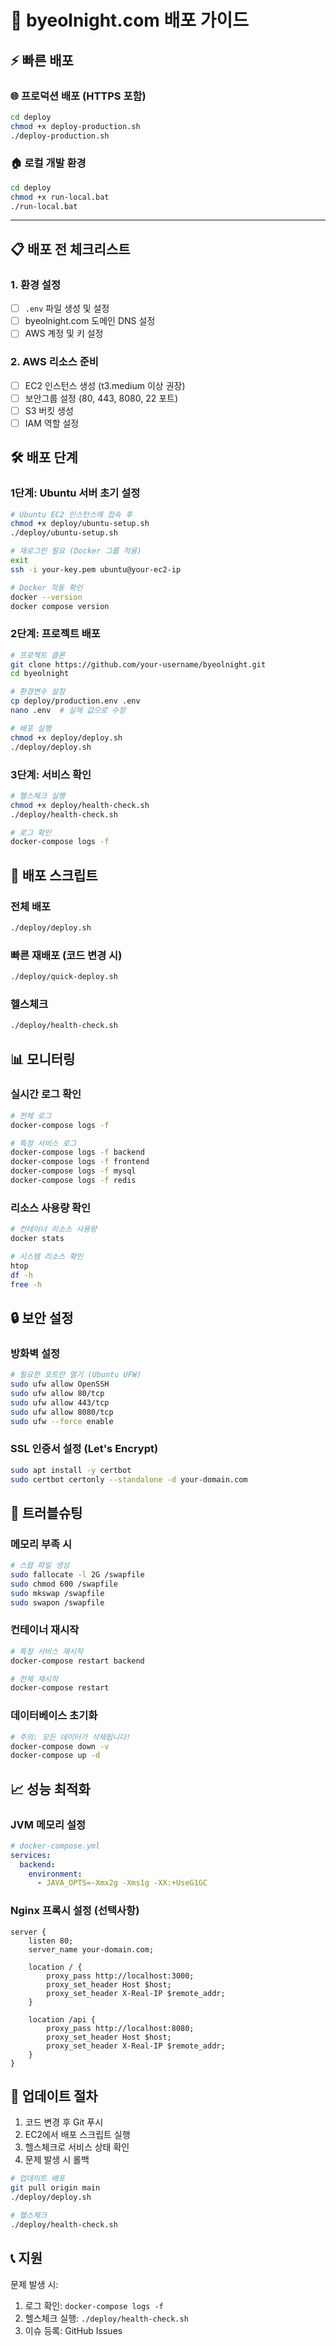 # 🚀 byeolnight.com 배포 가이드

## ⚡ 빠른 배포

### 🌐 **프로덕션 배포 (HTTPS 포함)**
```bash
cd deploy
chmod +x deploy-production.sh
./deploy-production.sh
```

### 🏠 **로컬 개발 환경**
```bash
cd deploy
chmod +x run-local.bat
./run-local.bat
```

---

## 📋 배포 전 체크리스트

### 1. 환경 설정
- [ ] `.env` 파일 생성 및 설정
- [ ] byeolnight.com 도메인 DNS 설정
- [ ] AWS 계정 및 키 설정

### 2. AWS 리소스 준비
- [ ] EC2 인스턴스 생성 (t3.medium 이상 권장)
- [ ] 보안그룹 설정 (80, 443, 8080, 22 포트)
- [ ] S3 버킷 생성
- [ ] IAM 역할 설정

## 🛠️ 배포 단계

### 1단계: Ubuntu 서버 초기 설정
```bash
# Ubuntu EC2 인스턴스에 접속 후
chmod +x deploy/ubuntu-setup.sh
./deploy/ubuntu-setup.sh

# 재로그인 필요 (Docker 그룹 적용)
exit
ssh -i your-key.pem ubuntu@your-ec2-ip

# Docker 작동 확인
docker --version
docker compose version
```

### 2단계: 프로젝트 배포
```bash
# 프로젝트 클론
git clone https://github.com/your-username/byeolnight.git
cd byeolnight

# 환경변수 설정
cp deploy/production.env .env
nano .env  # 실제 값으로 수정

# 배포 실행
chmod +x deploy/deploy.sh
./deploy/deploy.sh
```

### 3단계: 서비스 확인
```bash
# 헬스체크 실행
chmod +x deploy/health-check.sh
./deploy/health-check.sh

# 로그 확인
docker-compose logs -f
```

## 🔧 배포 스크립트

### 전체 배포
```bash
./deploy/deploy.sh
```

### 빠른 재배포 (코드 변경 시)
```bash
./deploy/quick-deploy.sh
```

### 헬스체크
```bash
./deploy/health-check.sh
```

## 📊 모니터링

### 실시간 로그 확인
```bash
# 전체 로그
docker-compose logs -f

# 특정 서비스 로그
docker-compose logs -f backend
docker-compose logs -f frontend
docker-compose logs -f mysql
docker-compose logs -f redis
```

### 리소스 사용량 확인
```bash
# 컨테이너 리소스 사용량
docker stats

# 시스템 리소스 확인
htop
df -h
free -h
```

## 🔒 보안 설정

### 방화벽 설정
```bash
# 필요한 포트만 열기 (Ubuntu UFW)
sudo ufw allow OpenSSH
sudo ufw allow 80/tcp
sudo ufw allow 443/tcp
sudo ufw allow 8080/tcp
sudo ufw --force enable
```

### SSL 인증서 설정 (Let's Encrypt)
```bash
sudo apt install -y certbot
sudo certbot certonly --standalone -d your-domain.com
```

## 🚨 트러블슈팅

### 메모리 부족 시
```bash
# 스왑 파일 생성
sudo fallocate -l 2G /swapfile
sudo chmod 600 /swapfile
sudo mkswap /swapfile
sudo swapon /swapfile
```

### 컨테이너 재시작
```bash
# 특정 서비스 재시작
docker-compose restart backend

# 전체 재시작
docker-compose restart
```

### 데이터베이스 초기화
```bash
# 주의: 모든 데이터가 삭제됩니다!
docker-compose down -v
docker-compose up -d
```

## 📈 성능 최적화

### JVM 메모리 설정
```yaml
# docker-compose.yml
services:
  backend:
    environment:
      - JAVA_OPTS=-Xmx2g -Xms1g -XX:+UseG1GC
```

### Nginx 프록시 설정 (선택사항)
```nginx
server {
    listen 80;
    server_name your-domain.com;
    
    location / {
        proxy_pass http://localhost:3000;
        proxy_set_header Host $host;
        proxy_set_header X-Real-IP $remote_addr;
    }
    
    location /api {
        proxy_pass http://localhost:8080;
        proxy_set_header Host $host;
        proxy_set_header X-Real-IP $remote_addr;
    }
}
```

## 🔄 업데이트 절차

1. 코드 변경 후 Git 푸시
2. EC2에서 배포 스크립트 실행
3. 헬스체크로 서비스 상태 확인
4. 문제 발생 시 롤백

```bash
# 업데이트 배포
git pull origin main
./deploy/deploy.sh

# 헬스체크
./deploy/health-check.sh
```

## 📞 지원

문제 발생 시:
1. 로그 확인: `docker-compose logs -f`
2. 헬스체크 실행: `./deploy/health-check.sh`
3. 이슈 등록: GitHub Issues